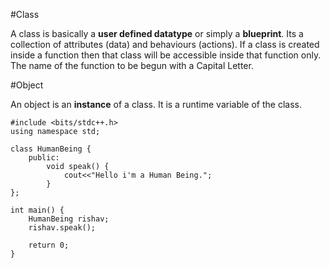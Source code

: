 #Class

A class is basically a **user defined datatype**  or simply a **blueprint**.
Its a collection of attributes (data) and behaviours (actions).
If a class is created inside a function then that class will be accessible inside that function only.
The name of the function to be begun with a Capital Letter.

#Object

An object is an **instance** of a class.
It is a runtime variable of the class.

```
#include <bits/stdc++.h>
using namespace std;

class HumanBeing {
    public:
        void speak() {
            cout<<"Hello i'm a Human Being.";
        }
};

int main() {
    HumanBeing rishav;
    rishav.speak();
    
    return 0;
}
```
